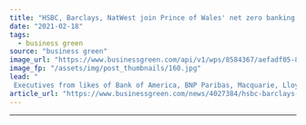 ```yaml
---
title: "HSBC, Barclays, NatWest join Prince of Wales' net zero banking task force"
date: "2021-02-18"
tags: 
  - business green
source: "business green"
image_url: "https://www.businessgreen.com/api/v1/wps/8584367/aefadf05-8f6c-4933-838d-d5d07df497cd/5/prince-charles-film-shot-185x114.jpg"
image_fp: "/assets/img/post_thumbnails/160.jpg"
lead: "
 Executives from likes of Bank of America, BNP Paribas, Macquarie, Lloyds, and Citi also join effort to develop credible pathway to deliver a net zero banking sector ..."
article_url: "https://www.businessgreen.com/news/4027384/hsbc-barclays-natwest-join-prince-wales-net-zero-banking-task-force"
---
```


---
